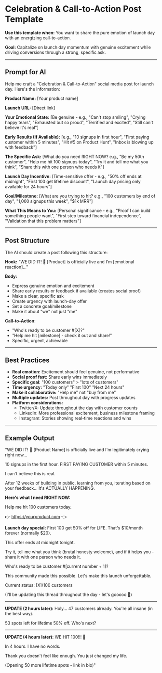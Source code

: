 # Celebration & Call-to-Action Post Template

**Use this template when:** You want to share the pure emotion of launch day with an energizing call-to-action.

**Goal:** Capitalize on launch day momentum with genuine excitement while driving conversions through a strong, specific ask.

---

## Prompt for AI

Help me craft a "Celebration & Call-to-Action" social media post for launch day. Here's the information:

**Product Name:**
[Your product name]

**Launch URL:**
[Direct link]

**Your Emotional State:**
[Be genuine - e.g., "Can't stop smiling", "Crying happy tears", "Exhausted but so proud", "Terrified and excited", "Still can't believe it's real"]

**Early Results (If Available):**
[e.g., "10 signups in first hour", "First paying customer within 5 minutes", "Hit #5 on Product Hunt", "Inbox is blowing up with feedback"]

**The Specific Ask:**
[What do you need RIGHT NOW? e.g., "Be my 50th customer", "Help me hit 100 signups today", "Try it and tell me what you think", "Share this with one person who needs it"]

**Launch Day Incentive:**
[Time-sensitive offer - e.g., "50% off ends at midnight", "First 100 get lifetime discount", "Launch day pricing only available for 24 hours"]

**Goal/Milestone:**
[What are you trying to hit? e.g., "100 customers by end of day", "1,000 signups this week", "$1k MRR"]

**What This Means to You:**
[Personal significance - e.g., "Proof I can build something people want", "First step toward financial independence", "Validation that this problem matters"]

---

## Post Structure

The AI should create a post following this structure:

**Hook:** "WE DID IT! 🎉 [Product] is officially live and I'm [emotional reaction]..."

**Body:**
- Express genuine emotion and excitement
- Share early results or feedback if available (creates social proof)
- Make a clear, specific ask
- Create urgency with launch-day offer
- Set a concrete goal/milestone
- Make it about "we" not just "me"

**Call-to-Action:**
- "Who's ready to be customer #[X]?"
- "Help me hit [milestone] - check it out and share!"
- Specific, urgent, achievable

---

## Best Practices

- **Real emotion:** Excitement should feel genuine, not performative
- **Social proof fast:** Share early wins immediately
- **Specific goal:** "100 customers" > "lots of customers"
- **Time urgency:** "Today only" "First 100" "Next 24 hours"
- **Make it collaborative:** "Help me" not "buy from me"
- **Multiple updates:** Post throughout day with progress updates
- **Platform considerations:**
  - Twitter/X: Update throughout the day with customer counts
  - LinkedIn: More professional excitement, business milestone framing
  - Instagram: Stories showing real-time reactions and wins

---

## Example Output

"WE DID IT! 🎉 [Product Name] is officially live and I'm legitimately crying right now...

10 signups in the first hour. FIRST PAYING CUSTOMER within 5 minutes.

I can't believe this is real.

After 12 weeks of building in public, learning from you, iterating based on your feedback... it's ACTUALLY HAPPENING.

**Here's what I need RIGHT NOW:**

Help me hit 100 customers today.

👉 https://yourproduct.com 👈

**Launch day special:**
First 100 get 50% off for LIFE. That's $10/month forever (normally $20).

This offer ends at midnight tonight.

Try it, tell me what you think (brutal honesty welcome), and if it helps you - share it with one person who needs it.

Who's ready to be customer #[current number + 1]?

This community made this possible. Let's make this launch unforgettable.

Current status: [X]/100 customers

(I'll be updating this thread throughout the day - let's gooooo 🚀)

---

**UPDATE (2 hours later):**
Holy... 47 customers already. You're all insane (in the best way).

53 spots left for lifetime 50% off. Who's next?

---

**UPDATE (4 hours later):**
WE HIT 100!!! 🎊

In 4 hours. I have no words.

Thank you doesn't feel like enough. You just changed my life.

(Opening 50 more lifetime spots - link in bio)"
